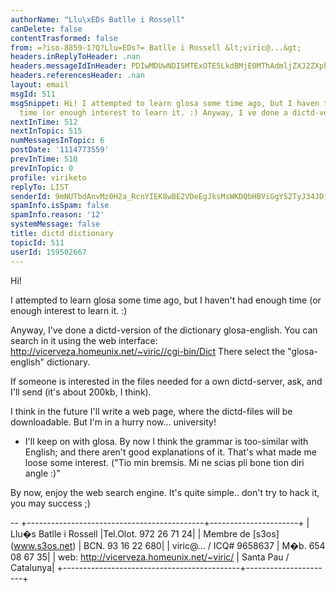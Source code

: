 ```yaml
---
authorName: "Llu\xEDs Batlle i Rossell"
canDelete: false
contentTrasformed: false
from: =?iso-8859-1?Q?Llu=EDs?= Batlle i Rossell &lt;viric@...&gt;
headers.inReplyToHeader: .nan
headers.messageIdInHeader: PDIwMDUwNDI5MTExOTE5LkdBMjE0MThAdmljZXJ2ZXphLmhvbWV1bml4Lm5ldD4=
headers.referencesHeader: .nan
layout: email
msgId: 511
msgSnippet: Hi! I attempted to learn glosa some time ago, but I haven t had enough
  time (or enough interest to learn it. :) Anyway, I ve done a dictd-version of the
nextInTime: 512
nextInTopic: 515
numMessagesInTopic: 6
postDate: '1114773559'
prevInTime: 510
prevInTopic: 0
profile: viriketo
replyTo: LIST
senderId: 9mNUTbdAnvMz0H2a_RcnYIEK8wBE2VDeEgJksMsWKDQbHBViGgYS2TyJ34JD1ffVzS3ZfI14nxyxYqk5rKBNojGC4KSSKyJNPFLIzdMP_gC8Oa9c_pBBL6EPLG_GY5p-T94LebL5-xhKfDGGyVXj
spamInfo.isSpam: false
spamInfo.reason: '12'
systemMessage: false
title: dictd dictionary
topicId: 511
userId: 159502667
---
```


Hi!

I attempted to learn glosa some time ago, but I haven't had enough time (or
enough interest to learn it. :)

Anyway, I've done a dictd-version of the dictionary glosa-english. You can
search in it using the web interface:
http://vicerveza.homeunix.net/~viric//cgi-bin/Dict
There select the "glosa-english" dictionary.

If someone is interested in the files needed for a own dictd-server, ask, and
I'll send (it's about 200kb, I think).

I think in the future I'll write a web page, where the dictd-files will be
downloadable. But I'm in a hurry now... university!

- I'll keep on with glosa. By now I think the grammar is too-similar with
  English; and there aren't good explanations of it. That's what made me loose
  some interest. ("Tio min bremsis. Mi ne scias pli bone tion diri angle :)"

By now, enjoy the web search engine. It's quite simple.. don't try to hack it,
you may success ;)

-- 
+--------------------------------------------+----------------------+
| Llu�s Batlle i Rossell                     |Tel.Olot. 972 26 71 24|
| Membre de [s3os] (www.s3os.net)            |    BCN.  93 16 22 680|
| viric@... / ICQ# 9658637            |    M�b.  654 08 67 35|
| web: http://vicerveza.homeunix.net/~viric/ | Santa Pau / Catalunya|
+--------------------------------------------+----------------------+


